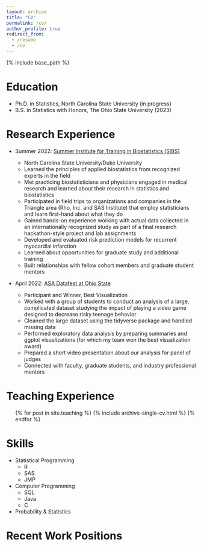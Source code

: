 ```yaml
---
layout: archive
title: "CV"
permalink: /cv/
author_profile: true
redirect_from:
  - /resume
  - /cv
---
```


{% include base_path %}

Education
======
* Ph.D. in Statistics, North Carolina State University (in progress)
* B.S. in Statistics with Honors, The Ohio State University (2023)

Research Experience
======
* Summer 2022: [Summer Institute for Training in Biostatistics (SIBS)](https://statistics.sciences.ncsu.edu/undergraduate/academic-and-research-opportunities/sibs/)
  * North Carolina State University/Duke University
  * Learned the principles of applied biostatistics from recognized experts in the field
  * Met practicing biostatisticians and physicians engaged in medical research and learned about their research in statistics and biostatistics
  * Participated in field trips to organizations and companies in the Triangle area (Rho, Inc. and SAS Institute) that employ statisticians and learn first-hand about what they do
  * Gained hands-on experience working with actual data collected in an internationally recognized study as part of a final research hackathon-style project and lab assignments
  * Developed and evaluated risk prediction models for recurrent myocardial infarction
  * Learned about opportunities for graduate study and additional training
  * Built relationships with fellow cohort members and graduate student mentors

* April 2022: [ASA Datafest at Ohio State](https://data-analytics.osu.edu/datafest)
  * Participant and Winner, Best Visualization
  * Worked with a group of students to conduct an analysis of a large, complicated dataset studying the impact of playing a video game designed to decrease risky teenage behavior
  * Cleaned the large dataset using the tidyverse package and handled missing data
  * Performed exploratory data analysis by preparing summaries and ggplot visualizations (for which my team won the best visualization award)
  * Prepared a short video presentation about our analysis for panel of judges
  * Connected with faculty, graduate students, and industry professional mentors

  
<!---
Publications
======
  <ul>{% for post in site.publications %}
    {% include archive-single-cv.html %}
  {% endfor %}</ul>
  
Talks
======
  <ul>{% for post in site.talks %}
    {% include archive-single-talk-cv.html %}
  {% endfor %}</ul>

--->
  
Teaching Experience
======
  <ul>{% for post in site.teaching %}
    {% include archive-single-cv.html %}
  {% endfor %}</ul>

Skills
======
* Statistical Programming
  * R
  * SAS
  * JMP
* Computer Programming
  * SQL
  * Java
  * C
* Probability & Statistics
  
Recent Work Positions
======


